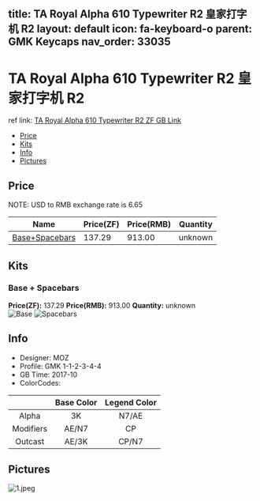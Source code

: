 title: TA Royal Alpha 610 Typewriter R2 皇家打字机 R2
layout: default
icon: fa-keyboard-o
parent: GMK Keycaps
nav_order: 33035
---

# TA Royal Alpha 610 Typewriter R2 皇家打字机 R2

ref link: [TA Royal Alpha 610 Typewriter R2 ZF GB Link]()

* [Price](#price)
* [Kits](#kits)
* [Info](#info)
* [Pictures](#pictures)


## Price  
NOTE: USD to RMB exchange rate is 6.65

| Name          | Price(ZF)    |  Price(RMB) | Quantity |
| ------------- | ------------ |  ---------- | -------- |
|[Base+Spacebars](#base--spacebars)|137.29|913.00|unknown|


## Kits
### Base + Spacebars
**Price(ZF):** 137.29    **Price(RMB):** 913.00    **Quantity:** unknown  
<img src="{{ 'assets/images/gmk-keycaps/taroyalalpha610typewriterr2/kits_pics/base.png' | relative_url }}" alt="Base" class="image featured">
<img src="{{ 'assets/images/gmk-keycaps/taroyalalpha610typewriterr2/kits_pics/spacebars.png' | relative_url }}" alt="Spacebars" class="image featured">


## Info
* Designer: MOZ
* Profile: GMK 1-1-2-3-4-4
* GB Time: 2017-10
* ColorCodes:  

| |Base Color     | Legend Color
| :-------------: | :-------------: | :------------:
|Alpha|3K|N7/AE
|Modifiers|AE/N7|CP
|Outcast|AE/3K|CP/N7


## Pictures
<img src="{{ 'assets/images/gmk-keycaps/taroyalalpha610typewriterr2/rendering_pics/1.jpeg' | relative_url }}" alt="1.jpeg" class="image featured">
